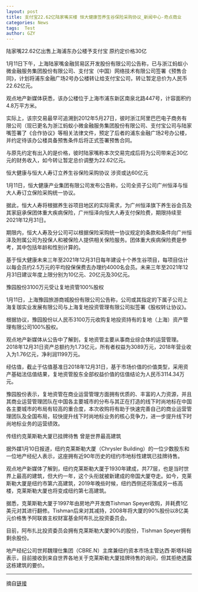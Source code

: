 ```yaml
---
layout: post
title: 支付宝22.62亿陆家嘴买楼 恒大健康签养生谷保险采购协议_新闻中心-奇点商业
categories: News
tags:  Test
author: GZY
---
```


陆家嘴22.62亿出售上海浦东办公楼予支付宝 原约定价格30亿

1月11日下午，上海陆家嘴金融贸易区开发股份有限公司公告称，已与浙江蚂蚁小微金融服务集团股份有限公司、支付宝（中国）网络技术有限公司签署《预售合同》，计划将浦东金融广场2号办公楼转让给支付宝公司，转让暂定总价为人民币22.62亿元。

观点地产新媒体获悉，该办公楼位于上海市浦东新区南泉北路447号，计容面积约4.8万平方米。

实际上，该宗交易最早可追溯到2012年5月27日，彼时浙江阿里巴巴电子商务有限公司（现已更名为浙江蚂蚁小微金融服务集团股份有限公司、支付宝公司与陆家嘴签署了《合作协议》等相关法律文件，预定了后者的浦东金融广场2号办公楼，并约定待该办公楼具备预售条件后将正式签署预售合同。

与原先约定有出入的是价格，彼时陆家嘴称本次交易完成后将为公司带来近30亿元的财务收入，如今转让暂定总价调整为22.62亿元。

恒大健康与恒大人寿订立养生谷保险采购协议 涉资或达60亿元

1月11日，恒大健康产业集团有限公司发布公告称，公司全资子公司广州恒泽与恒大人寿订立保险采购统一协议。

据此，恒大人寿将根据养生谷项目地区的实际需求，为广州恒泽旗下养生谷会员及其家庭承保团体重大疾病保险，广州恒泽向恒大人寿支付保险费，期限持续至2021年12月31日。

期限内，恒大人寿及分公司可以根据保险采购统一协议规定的条款和条件向广州恒泽及附属公司为投保人和被保险人提供相关保险服务。团体重大疾病保险费是参考，其中包括年龄和性别计算的。

基于恒大健康未来三年至2021年12月31日每年建设十个养生谷项目，每项目估计以每会员约2.5万元的平均投保保费去办理约4000名会员。未来三年至2021年12月31日建议年度上限分别为10亿元、20亿元及30亿元。

豫园股份3100万元受让复地资管100%股权

1月11日，上海豫园旅游商城股份有限公司公告称，公司或其指定的下属子公司上海复珈实业发展有限公司与上海复地投资管理有限公司拟签署《股权转让协议》。

根据协议，豫园股份以人民币3100万元收购复地投资持有的复地（上海）资产管理有限公司100%股权。

观点地产新媒体从公告中了解到，复地资管主要从事商业综合体的运营管理。2018年12月31日资产总额约为1.73亿元，所有者权益为3089万元，2018年营业收入为1.76亿元，净利润1199万元。

经估值，截止于估值基准日2018年12月31日，基于市场价值的价值类型，采用资产基础法估值结果，复地资管股东全部权益价值的估值结论为人民币3114.34万元。

豫园股份表示，复地资管在商业运营管理方面拥有优质的、丰富的人力资源，并且其商业运营管理团队在中国各主要城市的分布与其正在打造的线下时尚地标在中国各主要城市的布局有较高的重合度，本次收购将有助于快速完善自己的商业运营管理团队及全国布局，较快提升线下时尚地标业务的核心竞争力，进一步提升线下时尚地标业务的运营绩效。

传纽约克莱斯勒大厦已挂牌待售 曾是世界最高建筑

据外媒1月10日报道，纽约克莱斯勒大厦（Chrysler Building）的一位少数股东和一位地产经纪人表示，这座拥有近90年历史的纽约市地标性建筑已挂牌待售。

观点地产新媒体了解到，纽约克莱斯勒大厦于1930年建成，共77层，也是当时世界上最高的建筑，但大约一年，这个头衔就被新建成的帝国大厦夺走。如今，克莱斯勒大厦是纽约市第六高建筑，2019年晚些时候，纽约西侧还将落成另一栋高楼，克莱斯勒大厦也将变成纽约第七高建筑。

据悉，克莱斯勒大厦于1997年由房地产开发商Tishman Speyer收购，并耗费1亿美元对其进行翻修。Tishman后来对其减持，2008年将大厦的90%股份以8亿美元价格售予阿联酋主权财富基金阿布扎比投资委员会。

目前，阿布扎比投资委员会拥有克莱斯勒大厦90%的股份，Tishman Speyer拥有剩余股份。

地产经纪公司世邦魏理仕集团（CBRE.N）主席兼纽约资本市场主管达西·斯塔科姆表示，目前接收到来自世界各地关于克莱斯勒大厦挂牌待售的询问，但其拒绝透露这栋建筑的要价。

*****

摘自[链接](http://tj.iqidian.com/news/hangye/2019_01_16-51843114_0.html)